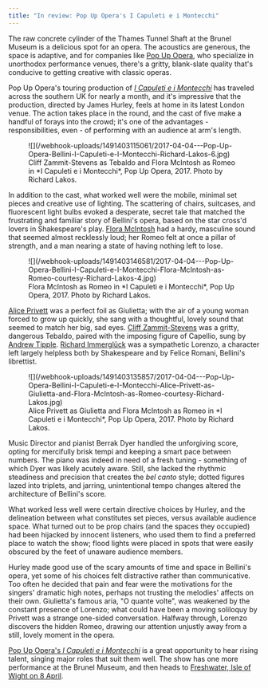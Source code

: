 ```yaml
---
title: "In review: Pop Up Opera's I Capuleti e i Montecchi"
---
```


The raw concrete cylinder of the Thames Tunnel Shaft at the Brunel Museum is a delicious spot for an opera. The acoustics are generous, the space is adaptive, and for companies like [Pop Up Opera](/scene/companies/pop-up-opera/), who specialize in unorthodox performance venues, there's a gritty, blank-slate quality that's conducive to getting creative with classic operas.

Pop Up Opera's touring production of [*I Capuleti e i Montecchi*](http://popupopera.co.uk/whats-on/current/I-Capuleti-e-i-Montecchi/) has traveled across the southern UK for nearly a month, and it's impressive that the production, directed by James Hurley, feels at home in its latest London venue. The action takes place in the round, and the cast of five make a handful of forays into the crowd; it's one of the advantages - responsibilities, even - of performing with an audience at arm's length. 

<figure data-type="image">
![](/webhook-uploads/1491403115061/2017-04-04---Pop-Up-Opera-Bellini-I-Capuleti-e-I-Montecchi-Richard-Lakos-6.jpg)
<figcaption>Cliff Zammit-Stevens as Tebaldo and Flora McIntosh as Romeo in *I Capuleti e i Montecchi*, Pop Up Opera, 2017. Photo by Richard Lakos.</figcaption>
</figure>

In addition to the cast, what worked well were the mobile, minimal set pieces and creative use of lighting. The scattering of chairs, suitcases, and fluorescent light bulbs evoked a desperate, secret tale that matched the frustrating and familiar story of Bellini's opera, based on the star cross'd lovers in Shakespeare's play. [Flora McIntosh](/scene/people/flora-mcintosh/) had a hardy, masculine sound that seemed almost recklessly loud; her Romeo felt at once a pillar of strength, and a man nearing a state of having nothing left to lose. 

<figure data-type="image">
![](/webhook-uploads/1491403146581/2017-04-04---Pop-Up-Opera-Bellini-I-Capuleti-e-I-Montecchi-Flora-McIntosh-as-Romeo-courtesy-Richard-Lakos-4.jpg)
<figcaption>Flora McIntosh as Romeo in *I Capuleti e i Montecchi*, Pop Up Opera, 2017. Photo by Richard Lakos.</figcaption>
</figure>

[Alice Privett](/scene/people/alice-privett/) was a perfect foil as Giulietta; with the air of a young woman forced to grow up quickly, she sang with a thoughtful, lovely sound that seemed to match her big, sad eyes. [Cliff Zammit-Stevens](/scene/people/cliff-zammit-stevens/) was a gritty, dangerous Tebaldo, paired with the imposing figure of Capellio, sung by [Andrew Tipple](/scene/people/andrew-tipple/). [Richard Immerglück](/scene/people/richard-immergluck/) was a sympathetic Lorenzo, a character left largely helpless both by Shakespeare and by Felice Romani, Bellini's librettist.

<figure data-type="image">
![](/webhook-uploads/1491403135857/2017-04-04---Pop-Up-Opera-Bellini-I-Capuleti-e-I-Montecchi-Alice-Privett-as-Giulietta-and-Flora-McIntosh-as-Romeo-courtesy-Richard-Lakos.jpg)
<figcaption>Alice Privett as Giulietta and Flora McIntosh as Romeo in *I Capuleti e i Montecchi*, Pop Up Opera, 2017. Photo by Richard Lakos.</figcaption>
</figure>

Music Director and pianist Berrak Dyer handled the unforgiving score, opting for mercifully brisk tempi and keeping a smart pace between numbers. The piano was indeed in need of a fresh tuning - something of which Dyer was likely acutely aware. Still, she lacked the rhythmic steadiness and precision that creates the *bel canto* style; dotted figures lazed into triplets, and jarring, unintentional tempo changes altered the architecture of Bellini's score. 

What worked less well were certain directive choices by Hurley, and the delineation between what constitutes set pieces, versus available audience space. What turned out to be prop chairs (and the spaces they occupied) had been hijacked by innocent listeners, who used them to find a preferred place to watch the show; flood lights were placed in spots that were easily obscured by the feet of unaware audience members. 

Hurley made good use of the scary amounts of time and space in Bellini's opera, yet some of his choices felt distractive rather than communicative. Too often he decided that pain and fear were the motivations for the singers' dramatic high notes, perhaps not trusting the melodies' affects on their own. Giulietta's famous aria, "O quante volte", was weakened by the constant presence of Lorenzo; what could have been a moving soliloquy by Privett was a strange one-sided conversation. Halfway through, Lorenzo discovers the hidden Romeo, drawing our attention unjustly away from a still, lovely moment in the opera.

[Pop Up Opera's *I Capuleti e i Montecchi*](http://popupopera.co.uk/whats-on/current/I-Capuleti-e-i-Montecchi/) is a great opportunity to hear rising talent, singing major roles that suit them well. The show has one more performance at the Brunel Museum, and then heads to [Freshwater, Isle of Wight on 8 April](http://popupopera.co.uk/whats-on/current/I-Capuleti-e-i-Montecchi/west-wight-association-70th-anniversary---freshwater-isle-of-wight/).
